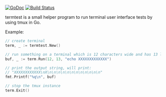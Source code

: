 [![GoDoc](https://godoc.org/github.com/fd0/termtest?status.svg)](http://godoc.org/github.com/fd0/termtest)
[![Build Status](https://travis-ci.org/fd0/termtest.svg?branch=master)](https://travis-ci.org/fd0/termtest)

termtest is a small helper program to run terminal user interface tests by
using tmux in Go.

Example:

```go
// create terminal
term, _ := termtest.New()

// run something on a terminal which is 12 characters wide and has 13 lines
buf, _ := term.Run(12, 13, "echo XXXXXXXXXXXXX")

// print the output string, will print:
// "XXXXXXXXXXXX\nX\n\n\n\n\n\n\n\n\n\n\n\n"
fmt.Printf("%q\n", buf)

// stop the tmux instance
term.Exit()
```
